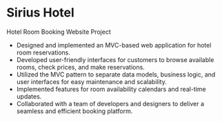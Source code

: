 # Sirius Hotel
Hotel Room Booking Website Project
   - Designed and implemented an MVC-based web application for hotel room reservations.
   - Developed user-friendly interfaces for customers to browse available rooms, check prices, and make reservations.
   - Utilized the MVC pattern to separate data models, business logic, and user interfaces for easy maintenance and scalability.
   - Implemented features for room availability calendars and real-time updates.
   - Collaborated with a team of developers and designers to deliver a seamless and efficient booking platform.
